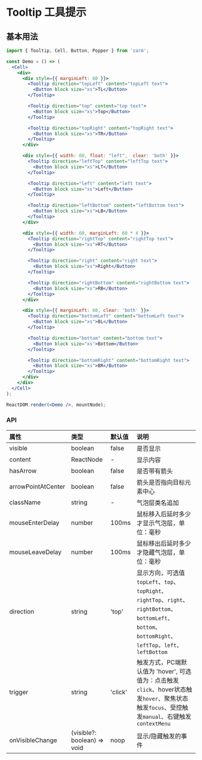 # Tooltip 工具提示

## 基本用法
```jsx
import { Tooltip, Cell, Button, Popper } from 'zarm';

const Demo = () => (
  <Cell>
    <div>
      <div style={{ marginLeft: 60 }}>
        <Tooltip direction="topLeft" content="topLeft text">
          <Button block size="xs">TL</Button>
        </Tooltip>

        <Tooltip direction="top" content="top text">
          <Button block size="xs">Top</Button>
        </Tooltip>

        <Tooltip direction="topRight" content="topRight text">
          <Button block size="xs">TR</Button>
        </Tooltip>
      </div>

      <div style={{ width: 60, float: "left",  clear: 'both' }}>
        <Tooltip direction="leftTop" content="leftTop text">
          <Button block size="xs">LT</Button>
        </Tooltip>

        <Tooltip direction="left" content="left text">
          <Button block size="xs">Left</Button>
        </Tooltip>

        <Tooltip direction="leftBottom" content="leftBottom text">
          <Button block size="xs">LB</Button>
        </Tooltip>
      </div>

      <div style={{ width: 60, marginLeft: 60 * 4 }}>
        <Tooltip direction="rightTop" content="rightTop text">
          <Button block size="xs">RT</Button>
        </Tooltip>

        <Tooltip direction="right" content="right text">
          <Button block size="xs">Right</Button>
        </Tooltip>

        <Tooltip direction="rightBottom" content="rightBottom text">
          <Button block size="xs">RB</Button>
        </Tooltip>
      </div>

      <div style={{ marginLeft: 60, clear: 'both' }}>
        <Tooltip direction="bottomLeft" content="bottomLeft text">
          <Button block size="xs">BL</Button>
        </Tooltip>

        <Tooltip direction="bottom" content="bottom text">
          <Button block size="xs">Bottom</Button>
        </Tooltip>

        <Tooltip direction="bottomRight" content="bottomRight text">
          <Button block size="xs">BR</Button>
        </Tooltip>
      </div>
    </div>
  </Cell>
);

ReactDOM.render(<Demo />, mountNode);
```


### API
| 属性 | 类型 | 默认值 | 说明 |
| :--- | :--- | :--- | :--- |
| visible | boolean | false | 是否显示 |
| content | ReactNode | - | 显示内容 |
| hasArrow | boolean | false | 是否带有箭头 |
| arrowPointAtCenter | boolean | false | 箭头是否指向目标元素中心 |
| className | string | - | 气泡层类名追加 |
| mouseEnterDelay | number | 100ms | 鼠标移入后延时多少才显示气泡层，单位：毫秒 |
| mouseLeaveDelay | number | 100ms | 鼠标移出后延时多少才隐藏气泡层，单位：毫秒 |
| direction | string | 'top' | 显示方向，可选值 `topLeft`、`top`、`topRight`、`rightTop`、`right`、`rightBottom`、`bottomLeft`、`bottom`、`bottomRight`、`leftTop`、`left`、`leftBottom` |
| trigger | string | 'click' | 触发方式，PC端默认值为 'hover', 可选值为：点击触发`click`、hover状态触发`hover`、聚焦状态触发`focus`、受控触发`manual`、右键触发`contextMenu` |
| onVisibleChange | (visible?: boolean) => void | noop | 显示/隐藏触发的事件 |
